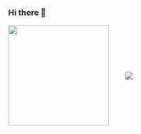 ### Hi there 👋

<div>
  <span>
    <img style="height: 205px;" align="center" src="https://github-readme-stats.vercel.app/api?username=ericsalvi&theme=nord&show_icons=true" />
  </span>
  <span>
    <img style="margin-left: 30px;" align="center" src="https://github-readme-stats.vercel.app/api/top-langs/?username=ericsalvi&hide=html&title_color=80A0C0&text_color=D7DDE8&icon_color=2bbc8a&bg_color=2E3440&langs_count=4" />
  </span>
</div>


<!--
**ericsalvi/ericsalvi** is a ✨ _special_ ✨ repository because its `README.md` (this file) appears on your GitHub profile.

Here are some ideas to get you started:

- 🔭 I’m currently working on ...
- 🌱 I’m currently learning ...
- 👯 I’m looking to collaborate on ...
- 🤔 I’m looking for help with ...
- 💬 Ask me about ...
- 📫 How to reach me: ...
- 😄 Pronouns: ...
- ⚡ Fun fact: ...
-->
